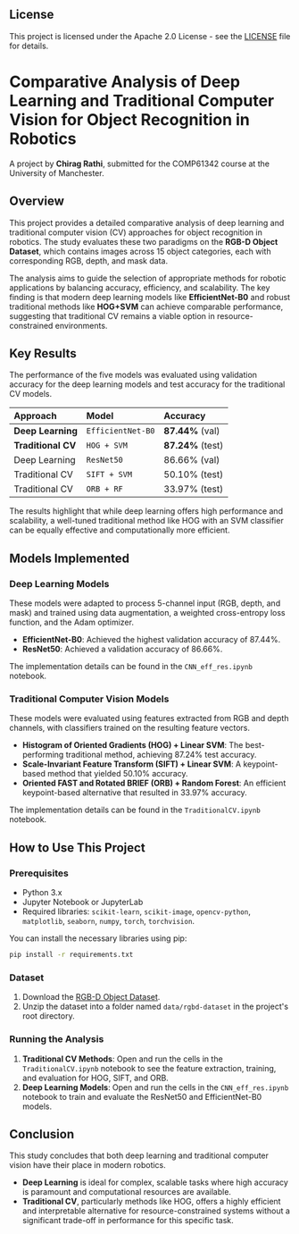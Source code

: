 ## License

This project is licensed under the Apache 2.0 License - see the [LICENSE](LICENSE) file for details.

# Comparative Analysis of Deep Learning and Traditional Computer Vision for Object Recognition in Robotics

A project by **Chirag Rathi**, submitted for the COMP61342 course at the University of Manchester.

## Overview

This project provides a detailed comparative analysis of deep learning and traditional computer vision (CV) approaches for object recognition in robotics. The study evaluates these two paradigms on the **RGB-D Object Dataset**, which contains images across 15 object categories, each with corresponding RGB, depth, and mask data.

The analysis aims to guide the selection of appropriate methods for robotic applications by balancing accuracy, efficiency, and scalability. The key finding is that modern deep learning models like **EfficientNet-B0** and robust traditional methods like **HOG+SVM** can achieve comparable performance, suggesting that traditional CV remains a viable option in resource-constrained environments.

## Key Results

The performance of the five models was evaluated using validation accuracy for the deep learning models and test accuracy for the traditional CV models.

| Approach         | Model          | Accuracy           |
| :--------------- | :------------- | :----------------- |
| **Deep Learning** | `EfficientNet-B0` | **87.44%** (val)   |
| **Traditional CV** | `HOG + SVM`      | **87.24%** (test)  |
| Deep Learning    | `ResNet50`       | 86.66% (val)       |
| Traditional CV   | `SIFT + SVM`     | 50.10% (test)      |
| Traditional CV   | `ORB + RF`       | 33.97% (test)      |

The results highlight that while deep learning offers high performance and scalability, a well-tuned traditional method like HOG with an SVM classifier can be equally effective and computationally more efficient.

## Models Implemented

### Deep Learning Models

These models were adapted to process 5-channel input (RGB, depth, and mask) and trained using data augmentation, a weighted cross-entropy loss function, and the Adam optimizer.

* **EfficientNet-B0**: Achieved the highest validation accuracy of 87.44%.
* **ResNet50**: Achieved a validation accuracy of 86.66%.

The implementation details can be found in the `CNN_eff_res.ipynb` notebook.

### Traditional Computer Vision Models

These models were evaluated using features extracted from RGB and depth channels, with classifiers trained on the resulting feature vectors.

* **Histogram of Oriented Gradients (HOG) + Linear SVM**: The best-performing traditional method, achieving 87.24% test accuracy.
* **Scale-Invariant Feature Transform (SIFT) + Linear SVM**: A keypoint-based method that yielded 50.10% accuracy.
* **Oriented FAST and Rotated BRIEF (ORB) + Random Forest**: An efficient keypoint-based alternative that resulted in 33.97% accuracy.

The implementation details can be found in the `TraditionalCV.ipynb` notebook.

## How to Use This Project

### Prerequisites

* Python 3.x
* Jupyter Notebook or JupyterLab
* Required libraries: `scikit-learn`, `scikit-image`, `opencv-python`, `matplotlib`, `seaborn`, `numpy`, `torch`, `torchvision`.

You can install the necessary libraries using pip:
```bash
pip install -r requirements.txt
```


### Dataset

1.  Download the [RGB-D Object Dataset](https://rgbd-dataset.cs.washington.edu/).
2.  Unzip the dataset into a folder named `data/rgbd-dataset` in the project's root directory.

### Running the Analysis

1.  **Traditional CV Methods**: Open and run the cells in the `TraditionalCV.ipynb` notebook to see the feature extraction, training, and evaluation for HOG, SIFT, and ORB.
2.  **Deep Learning Models**: Open and run the cells in the `CNN_eff_res.ipynb` notebook to train and evaluate the ResNet50 and EfficientNet-B0 models.

## Conclusion

This study concludes that both deep learning and traditional computer vision have their place in modern robotics.

* **Deep Learning** is ideal for complex, scalable tasks where high accuracy is paramount and computational resources are available.
* **Traditional CV**, particularly methods like HOG, offers a highly efficient and interpretable alternative for resource-constrained systems without a significant trade-off in performance for this specific task.
